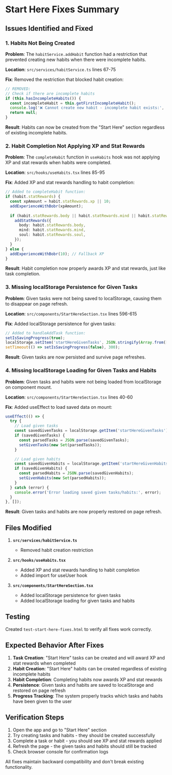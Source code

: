 # Start Here Fixes Summary

## Issues Identified and Fixed

### 1. Habits Not Being Created
**Problem**: The `habitService.addHabit` function had a restriction that prevented creating new habits when there were incomplete habits.

**Location**: `src/services/habitService.ts` lines 67-75

**Fix**: Removed the restriction that blocked habit creation:
```typescript
// REMOVED:
// Check if there are incomplete habits
if (this.hasIncompleteHabits()) {
  const incompleteHabit = this.getFirstIncompleteHabit();
  console.log('❌ Cannot create new habit - incomplete habit exists:', incompleteHabit?.name);
  return null;
}
```

**Result**: Habits can now be created from the "Start Here" section regardless of existing incomplete habits.

### 2. Habit Completion Not Applying XP and Stat Rewards
**Problem**: The `completeHabit` function in `useHabits` hook was not applying XP and stat rewards when habits were completed.

**Location**: `src/hooks/useHabits.tsx` lines 85-95

**Fix**: Added XP and stat rewards handling to habit completion:
```typescript
// Added to completeHabit function:
if (habit.statRewards) {
  const xpAmount = habit.statRewards.xp || 10;
  addExperienceWithBobr(xpAmount);
  
  if (habit.statRewards.body || habit.statRewards.mind || habit.statRewards.soul) {
    addStatRewards({
      body: habit.statRewards.body,
      mind: habit.statRewards.mind,
      soul: habit.statRewards.soul,
    });
  }
} else {
  addExperienceWithBobr(10); // Fallback XP
}
```

**Result**: Habit completion now properly awards XP and stat rewards, just like task completion.

### 3. Missing localStorage Persistence for Given Tasks
**Problem**: Given tasks were not being saved to localStorage, causing them to disappear on page refresh.

**Location**: `src/components/StartHereSection.tsx` lines 596-615

**Fix**: Added localStorage persistence for given tasks:
```typescript
// Added to handleAddTask function:
setIsSavingProgress(true);
localStorage.setItem('startHereGivenTasks', JSON.stringify(Array.from([...givenTasks, taskKey])));
setTimeout(() => setIsSavingProgress(false), 300);
```

**Result**: Given tasks are now persisted and survive page refreshes.

### 4. Missing localStorage Loading for Given Tasks and Habits
**Problem**: Given tasks and habits were not being loaded from localStorage on component mount.

**Location**: `src/components/StartHereSection.tsx` lines 40-60

**Fix**: Added useEffect to load saved data on mount:
```typescript
useEffect(() => {
  try {
    // Load given tasks
    const savedGivenTasks = localStorage.getItem('startHereGivenTasks');
    if (savedGivenTasks) {
      const parsedTasks = JSON.parse(savedGivenTasks);
      setGivenTasks(new Set(parsedTasks));
    }

    // Load given habits
    const savedGivenHabits = localStorage.getItem('startHereGivenHabits');
    if (savedGivenHabits) {
      const parsedHabits = JSON.parse(savedGivenHabits);
      setGivenHabits(new Set(parsedHabits));
    }
  } catch (error) {
    console.error('Error loading saved given tasks/habits:', error);
  }
}, []);
```

**Result**: Given tasks and habits are now properly restored on page refresh.

## Files Modified

1. **`src/services/habitService.ts`**
   - Removed habit creation restriction

2. **`src/hooks/useHabits.tsx`**
   - Added XP and stat rewards handling to habit completion
   - Added import for useUser hook

3. **`src/components/StartHereSection.tsx`**
   - Added localStorage persistence for given tasks
   - Added localStorage loading for given tasks and habits

## Testing

Created `test-start-here-fixes.html` to verify all fixes work correctly.

## Expected Behavior After Fixes

1. **Task Creation**: "Start Here" tasks can be created and will award XP and stat rewards when completed
2. **Habit Creation**: "Start Here" habits can be created regardless of existing incomplete habits
3. **Habit Completion**: Completing habits now awards XP and stat rewards
4. **Persistence**: Given tasks and habits are saved to localStorage and restored on page refresh
5. **Progress Tracking**: The system properly tracks which tasks and habits have been given to the user

## Verification Steps

1. Open the app and go to "Start Here" section
2. Try creating tasks and habits - they should be created successfully
3. Complete a task or habit - you should see XP and stat rewards applied
4. Refresh the page - the given tasks and habits should still be tracked
5. Check browser console for confirmation logs

All fixes maintain backward compatibility and don't break existing functionality. 